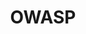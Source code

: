 ---
title           : OWASP
type            : team
team_type       : community team
image           : https://www.owasp.org/images/thumb/f/fe/Owasp_logo.jpg/300px-Owasp_logo.jpg
linkedin        :
session_slack   :
twitter         : owasp
website         : https://www.owasp.org/
email           :
status          :
_sessions:
members:
    - Sebastien Deleersnyder
    - Dinis Cruz
    - Jeroen Willemsen
    - Bjoern Kimminich
    - Felipe Zipitria
    - Sam Stepanyan
    - Sherif Mansour

notes :
---
